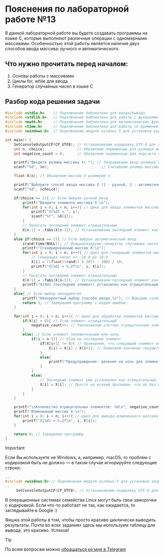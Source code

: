 # Пояснения по лабораторной работе №13

В данной лабораторной работе вы будете создавать программы на языке C, которые выполняют различные операции с одномерными массивами. Особенностью этой работы является наличие двух способов ввода массива: ручного и автоматического.

## Что нужно прочитать перед началом:
1. Основы работы с массивами
2. Циклы for, while для ввода
3. Генератор случайных чисел в языке C

## Разбор кода решения задачи

```c
#include <stdio.h>    // Подключение библиотеки для ввода/вывода
#include <stdlib.h>   // Подключение библиотеки для работы с функциями генерации случайных чисел
#include <math.h>     // Подключение библиотеки для математических функций
#include <time.h>     // Подключение библиотеки для работы со временем
#include <windows.h>  // Подключение модуля windows.h для установки кодировки вывода

int main() {
    SetConsoleOutputCP(CP_UTF8); // Устанавливаем кодировку UTF-8 для корректного отображения русских символов
    int n, choice;               // Объявляем переменные для размера массива и выбора способа ввода
    int negative_count = 0;      // Объявляем переменную для подсчета количества отрицательных элементов

    printf("Введите размер массива X: "); // Запрашиваем ввод размера массива
    scanf("%d", &n);                        // Считываем размер массива

    float X[n]; // Объявляем массив X размером n

    printf("Выберите способ ввода массива X (1 - ручной, 2 - автоматический): "); // Запрашиваем выбор способа ввода
    scanf("%d", &choice);                                                      // Считываем выбор

    if(choice == 1){ // Если выбран ручной ввод
        printf("Введите элементы массива X:\n");
        for(int i = 0; i < n; i++){ // Цикл для ввода элементов массива X
            printf("X[%d] = ", i);
            scanf("%f", &X[i]);
        }
        // Полагать последний элемент отрицательным
        X[n-1] = -fabs(X[n-1]); // Устанавливаем последний элемент как отрицательный
    }
    else if(choice == 2){ // Если выбран автоматический ввод
        srand(time(NULL)); // Инициализируем генератор случайных чисел
        printf("Сгенерированный массив X:\n");
        for(int i = 0; i < n; i++){ // Цикл для генерации элементов массива X
            // Генерация чисел от -10.0 до 10.0
            X[i] = ((float)(rand() % 201) - 100) / 10;
            printf("X[%d] = %.2f\n", i, X[i]);
        }
        // Полагать последний элемент отрицательным
        X[n-1] = -fabs(X[n-1]); // Устанавливаем последний элемент как отрицательный
        printf("X[%d] (последний элемент) установлен как отрицательный: %.2f\n", n-1, X[n-1]);
    }
    else{ // Если выбор некорректен
        printf("Некорректный выбор способа ввода.\n"); // Выводим сообщение об ошибке
        return 1; // Завершаем программу с кодом ошибки
    }

    for(int i = 0; i < n; i++){ // Цикл для обработки элементов массива
        if(X[i] < 0){ // Если элемент отрицательный
            negative_count++; // Увеличиваем счетчик отрицательных элементов
        }
        else{ // Если элемент положительный или ноль
            if(i < n-1){ // Если не последний элемент
                if(X[i+1] != 0){ // Проверяем, что следующий элемент не равен нулю, чтобы избежать деления на ноль
                    X[i] = X[i] / X[i+1]; // Изменяем значение текущего элемента путем деления на следующий
                }
                else{
                    printf("Предупреждение: деление на ноль для элемента X[%d]. Значение не изменено.\n", i); // Выводим предупреждение
                }
            }
            else{
                // Последний элемент уже установлен как отрицательный, изменений не требуется
                X[i] = X[i]; // Просто на всякий пропишем, что он без изменений. Это необязательно
            }
        }
    }

    printf("\nКоличество отрицательных элементов: %d\n", negative_count); // Выводим количество отрицательных элементов
    printf("Измененный массив X:\n");
    for(int i = 0; i < n; i++){ // Цикл для вывода измененного массива
        printf("X[%d] = %.2f\n", i, X[i]);
    }

    return 0; // Завершаем программу
}
```

> [!IMPORTANT]
> Если Вы используете не Windows, а, например, macOS, то проблем с кодировкой быть не должно — в таком случае игнорируйте следующие строки:
> ```c
> ...
> #include <windows.h> // Подключение модуля windows.h для установки кодировки вывода
> ...
>      SetConsoleOutputCP(CP_UTF8); // Устанавливаем кодировку UTF-8 для вывода в консоли русских символов: иначе будут иероглифы
> ```
>
> В операционных системах семейства Linux могут быть свои заморочки с кодировкой. Если что-то работает не так, как ожидается, то заглядывайте в Google :)

Фишка этой работы в том, чтобы просто красиво циклически выводить результаты. Почти во всех заданиях здесь мы используем таблицу для вывода, это красиво. Успехов!

> [!TIP]
> По всем вопросам можно [обращаться ко мне в Telegram](https://t.me/plunkzy)